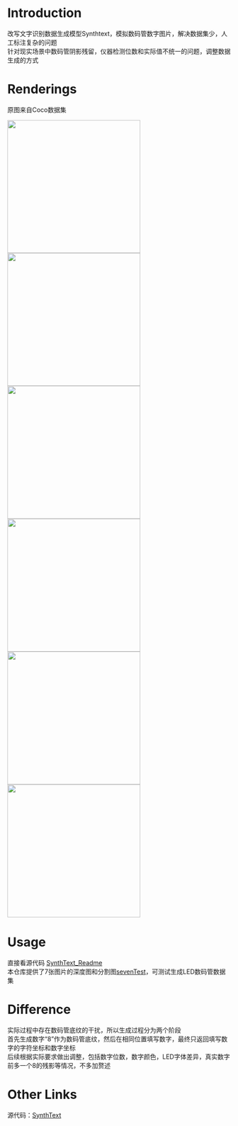 # Introduction
改写文字识别数据生成模型Synthtext，模拟数码管数字图片，解决数据集少，人工标注复杂的问题  
针对现实场景中数码管阴影残留，仪器检测位数和实际值不统一的问题，调整数据生成的方式


# Renderings
原图来自Coco数据集
<div style="display: flex; flex-wrap: wrap;">
    <img src="https://github.com/xiaoboluo6/LED_digital_display_dataset/blob/master/%E6%95%88%E6%9E%9C%E5%9B%BE/figure1.jpg" style="width: 300px; height: 300px;">
    <img src="https://github.com/xiaoboluo6/LED_digital_display_dataset/blob/master/%E6%95%88%E6%9E%9C%E5%9B%BE/figure2.jpg" style="width: 300px; height: 300px;">
    <img src="https://github.com/xiaoboluo6/LED_digital_display_dataset/blob/master/%E6%95%88%E6%9E%9C%E5%9B%BE/figure3.jpg" style="width: 300px; height: 300px;">
    <img src="https://github.com/xiaoboluo6/LED_digital_display_dataset/blob/master/%E6%95%88%E6%9E%9C%E5%9B%BE/figure4.jpg" style="width: 300px; height: 300px;">
    <img src="https://github.com/xiaoboluo6/LED_digital_display_dataset/blob/master/%E6%95%88%E6%9E%9C%E5%9B%BE/figure5.jpg" style="width: 300px; height: 300px;">
    <img src="https://github.com/xiaoboluo6/LED_digital_display_dataset/blob/master/%E6%95%88%E6%9E%9C%E5%9B%BE/figure6.jpg" style="width: 300px; height: 300px;">
</div>

# Usage
直接看源代码 [SynthText_Readme](https://github.com/ankush-me/SynthText/blob/master/README.md)  
本仓库提供了7张图片的深度图和分割图[sevenTest](https://github.com/xiaoboluo6/LED_digital_display_dataset/tree/master/PyScripts/sevenTest)，可测试生成LED数码管数据集

# Difference
实际过程中存在数码管底纹的干扰，所以生成过程分为两个阶段  
首先生成数字“8”作为数码管底纹，然后在相同位置填写数字，最终只返回填写数字的字符坐标和数字坐标  
后续根据实际要求做出调整，包括数字位数，数字颜色，LED字体差异，真实数字前多一个8的残影等情况，不多加赘述








# Other Links
源代码：[SynthText](https://github.com/ankush-me/SynthText)


